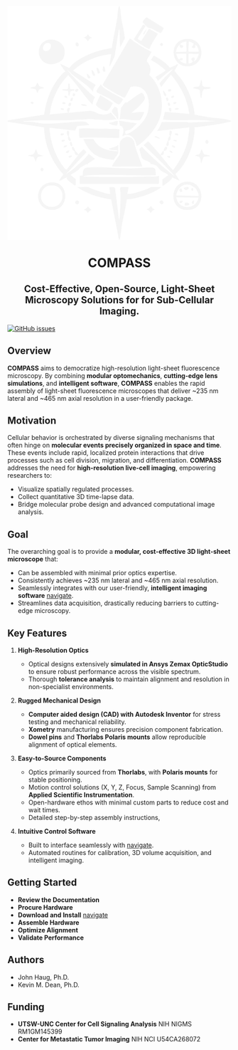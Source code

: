 <h1 align="center">
<img src="https://github.com/TheDeanLab/compass/blob/develop/docs/source/general/compass.png?raw=true" />

COMPASS
<h2 align="center">
	Cost-Effective, Open-Source, Light-Sheet Microscopy Solutions for for Sub-Cellular Imaging.
</h2>
</h1>

[![GitHub issues](https://img.shields.io/github/issues/TheDeanLab/COMPASS.svg)](https://github.com/TheDeanLab/COMPASS/issues)

## Overview

**COMPASS** aims to democratize high-resolution light-sheet fluorescence microscopy. By combining **modular optomechanics**, **cutting-edge lens simulations**, and **intelligent software**, **COMPASS** enables the rapid assembly of light-sheet fluorescence microscopes that deliver ~235 nm lateral and ~465 nm axial resolution in a user-friendly package.

## Motivation

Cellular behavior is orchestrated by diverse signaling mechanisms that often hinge on **molecular events precisely organized in space and time**. These events include rapid, localized protein interactions that drive processes such as cell division, migration, and differentiation. **COMPASS** addresses the need for **high-resolution live-cell imaging**, empowering researchers to:

- Visualize spatially regulated processes.
- Collect quantitative 3D time-lapse data.
- Bridge molecular probe design and advanced computational image analysis.

## Goal

The overarching goal is to provide a **modular, cost-effective 3D light-sheet microscope** that:
- Can be assembled with minimal prior optics expertise.
- Consistently achieves ~235 nm lateral and ~465 nm axial resolution.
- Seamlessly integrates with our user-friendly, **intelligent imaging software** [navigate](https://github.com/TheDeanLab/navigate).
- Streamlines data acquisition, drastically reducing barriers to cutting-edge microscopy.

## Key Features

1. **High-Resolution Optics**  
   - Optical designs extensively **simulated in Ansys Zemax OpticStudio** to ensure robust performance across the visible spectrum.
   - Thorough **tolerance analysis** to maintain alignment and resolution in non-specialist environments.

2. **Rugged Mechanical Design**  
   - **Computer aided design (CAD) with Autodesk Inventor** for stress testing and mechanical reliability.
   - **Xometry** manufacturing ensures precision component fabrication.
   - **Dowel pins** and **Thorlabs Polaris mounts** allow reproducible alignment of optical elements.

3. **Easy-to-Source Components**  
   - Optics primarily sourced from **Thorlabs**, with **Polaris mounts** for stable positioning.
   - Motion control solutions (X, Y, Z, Focus, Sample Scanning) from **Applied Scientific Instrumentation**.
   - Open-hardware ethos with minimal custom parts to reduce cost and wait times.
   - Detailed step-by-step assembly instructions,

4. **Intuitive Control Software**  
   - Built to interface seamlessly with [navigate](https://github.com/TheDeanLab/navigate).
   - Automated routines for calibration, 3D volume acquisition, and intelligent imaging.


## Getting Started

- **Review the Documentation**
- **Procure Hardware**
- **Download and Install** [navigate](https://github.com/TheDeanLab/navigate)
- **Assemble Hardware**
- **Optimize Alignment**
- **Validate Performance**


## Authors

- John Haug, Ph.D.
- Kevin M. Dean, Ph.D.

## Funding

- **UTSW-UNC Center for Cell Signaling Analysis**  NIH NIGMS RM1GM145399
- **Center for Metastatic Tumor Imaging**  NIH NCI U54CA268072

